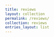 ```yaml
---
title: reviews
layout: collection
permalink: /reviews/
collection: reviews
entries_layout: list
---
```


